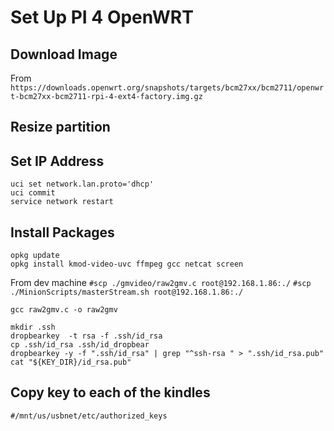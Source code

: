 # Set Up PI 4 OpenWRT

## Download Image

From
`https://downloads.openwrt.org/snapshots/targets/bcm27xx/bcm2711/openwrt-bcm27xx-bcm2711-rpi-4-ext4-factory.img.gz`

## Resize partition


## Set IP Address

```
uci set network.lan.proto='dhcp'
uci commit 
service network restart
```

## Install Packages 
```
opkg update
opkg install kmod-video-uvc ffmpeg gcc netcat screen
```

From dev machine
`#scp ./gmvideo/raw2gmv.c root@192.168.1.86:./`
`#scp ./MinionScripts/masterStream.sh root@192.168.1.86:./`

```
gcc raw2gmv.c -o raw2gmv

mkdir .ssh
dropbearkey  -t rsa -f .ssh/id_rsa
cp .ssh/id_rsa .ssh/id_dropbear
dropbearkey -y -f ".ssh/id_rsa" | grep "^ssh-rsa " > ".ssh/id_rsa.pub"
cat "${KEY_DIR}/id_rsa.pub"
```

##  Copy key to each of the kindles
`#/mnt/us/usbnet/etc/authorized_keys`
